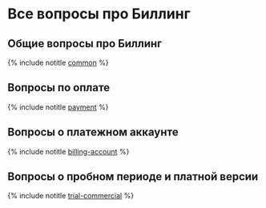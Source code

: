 # Все вопросы про Биллинг

## Общие вопросы про Биллинг

{% include notitle [common](common.md) %}

## Вопросы по оплате

{% include notitle [payment](payment.md) %}

## Вопросы о платежном аккаунте

{% include notitle [billing-account](billing-account.md) %}

## Вопросы о пробном периоде и платной версии

{% include notitle [trial-commercial](trial-commercial.md) %}


